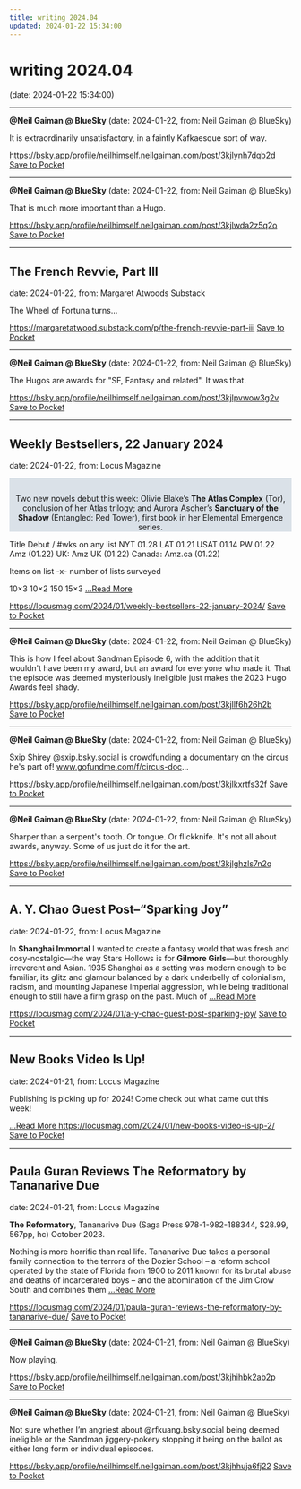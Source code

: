 ```yaml
---
title: writing 2024.04
updated: 2024-01-22 15:34:00
---
```


# writing 2024.04

(date: 2024-01-22 15:34:00)

---

**@Neil Gaiman @ BlueSky** (date: 2024-01-22, from: Neil Gaiman @ BlueSky)

It is extraordinarily unsatisfactory, in a faintly Kafkaesque sort of way.

<span class="feed-item-link">
<a href="https://bsky.app/profile/neilhimself.neilgaiman.com/post/3kjlynh7dqb2d">https://bsky.app/profile/neilhimself.neilgaiman.com/post/3kjlynh7dqb2d</a> <a href="https://getpocket.com/save" class="pocket-btn" data-lang="en" data-save-url="https://bsky.app/profile/neilhimself.neilgaiman.com/post/3kjlynh7dqb2d">Save to Pocket</a>
</span>

---

**@Neil Gaiman @ BlueSky** (date: 2024-01-22, from: Neil Gaiman @ BlueSky)

That is much more important than a Hugo.

<span class="feed-item-link">
<a href="https://bsky.app/profile/neilhimself.neilgaiman.com/post/3kjlwda2z5q2o">https://bsky.app/profile/neilhimself.neilgaiman.com/post/3kjlwda2z5q2o</a> <a href="https://getpocket.com/save" class="pocket-btn" data-lang="en" data-save-url="https://bsky.app/profile/neilhimself.neilgaiman.com/post/3kjlwda2z5q2o">Save to Pocket</a>
</span>

---

## The French Revvie, Part III

date: 2024-01-22, from: Margaret Atwoods Substack

The Wheel of Fortuna turns...

<span class="feed-item-link">
<a href="https://margaretatwood.substack.com/p/the-french-revvie-part-iii">https://margaretatwood.substack.com/p/the-french-revvie-part-iii</a> <a href="https://getpocket.com/save" class="pocket-btn" data-lang="en" data-save-url="https://margaretatwood.substack.com/p/the-french-revvie-part-iii">Save to Pocket</a>
</span>

---

**@Neil Gaiman @ BlueSky** (date: 2024-01-22, from: Neil Gaiman @ BlueSky)

The Hugos are awards for "SF, Fantasy and related". It was that.

<span class="feed-item-link">
<a href="https://bsky.app/profile/neilhimself.neilgaiman.com/post/3kjlpvwow3g2v">https://bsky.app/profile/neilhimself.neilgaiman.com/post/3kjlpvwow3g2v</a> <a href="https://getpocket.com/save" class="pocket-btn" data-lang="en" data-save-url="https://bsky.app/profile/neilhimself.neilgaiman.com/post/3kjlpvwow3g2v">Save to Pocket</a>
</span>

---

## Weekly Bestsellers, 22 January 2024

date: 2024-01-22, from: Locus Magazine

<div style="background-color: #dae1e8; padding: 14px 0px 0px 0px; text-align: center;">
<p>Two new novels debut this week: Olivie Blake&#8217;s <b>The Atlas Complex</b> (Tor), conclusion of her Atlas trilogy; and Aurora Ascher&#8217;s <b>Sanctuary of the Shadow</b> (Entangled: Red Tower), first book in her Elemental Emergence series.</p>
</div>




<p></p>



Title
Debut / #wks on any list
NYT
01.28
LAT
01.21
USAT 
01.14
PW 
01.22
Amz 
(01.22)
UK:
Amz UK 
(01.22)
Canada:
Amz.ca 
(01.22)


Items on list -x- number of lists surveyed

10&#215;3
10&#215;2
150
15&#215;3 <a href="https://locusmag.com/2024/01/weekly-bestsellers-22-january-2024/" class="read-more">...Read More </a>

<span class="feed-item-link">
<a href="https://locusmag.com/2024/01/weekly-bestsellers-22-january-2024/">https://locusmag.com/2024/01/weekly-bestsellers-22-january-2024/</a> <a href="https://getpocket.com/save" class="pocket-btn" data-lang="en" data-save-url="https://locusmag.com/2024/01/weekly-bestsellers-22-january-2024/">Save to Pocket</a>
</span>

---

**@Neil Gaiman @ BlueSky** (date: 2024-01-22, from: Neil Gaiman @ BlueSky)

This is how I feel about Sandman Episode 6, with the addition that it wouldn't have been my award, but an award for everyone who made it.  That the episode was deemed mysteriously ineligible just makes the 2023 Hugo Awards feel shady.

<span class="feed-item-link">
<a href="https://bsky.app/profile/neilhimself.neilgaiman.com/post/3kjllf6h26h2b">https://bsky.app/profile/neilhimself.neilgaiman.com/post/3kjllf6h26h2b</a> <a href="https://getpocket.com/save" class="pocket-btn" data-lang="en" data-save-url="https://bsky.app/profile/neilhimself.neilgaiman.com/post/3kjllf6h26h2b">Save to Pocket</a>
</span>

---

**@Neil Gaiman @ BlueSky** (date: 2024-01-22, from: Neil Gaiman @ BlueSky)

Sxip Shirey @sxip.bsky.social is crowdfunding a documentary on the circus he's part of! www.gofundme.com/f/circus-doc...

<span class="feed-item-link">
<a href="https://bsky.app/profile/neilhimself.neilgaiman.com/post/3kjlkxrtfs32f">https://bsky.app/profile/neilhimself.neilgaiman.com/post/3kjlkxrtfs32f</a> <a href="https://getpocket.com/save" class="pocket-btn" data-lang="en" data-save-url="https://bsky.app/profile/neilhimself.neilgaiman.com/post/3kjlkxrtfs32f">Save to Pocket</a>
</span>

---

**@Neil Gaiman @ BlueSky** (date: 2024-01-22, from: Neil Gaiman @ BlueSky)

Sharper than a serpent's tooth. Or tongue. Or flickknife. It's not all about awards, anyway. Some of us just do it for the art.

<span class="feed-item-link">
<a href="https://bsky.app/profile/neilhimself.neilgaiman.com/post/3kjlghzls7n2q">https://bsky.app/profile/neilhimself.neilgaiman.com/post/3kjlghzls7n2q</a> <a href="https://getpocket.com/save" class="pocket-btn" data-lang="en" data-save-url="https://bsky.app/profile/neilhimself.neilgaiman.com/post/3kjlghzls7n2q">Save to Pocket</a>
</span>

---

## A. Y. Chao Guest Post–“Sparking Joy”

date: 2024-01-22, from: Locus Magazine

<p>In <strong>Shanghai Immortal</strong> I wanted to create a fantasy world that was fresh and cosy-nostalgic—the way Stars Hollows is for <strong>Gilmore Girls</strong>—but thoroughly irreverent and Asian. 1935 Shanghai as a setting was modern enough to be familiar, its glitz and glamour balanced by a dark underbelly of colonialism, racism, and mounting Japanese Imperial aggression, while being traditional enough to still have a firm grasp on the past. Much of  <a href="https://locusmag.com/2024/01/a-y-chao-guest-post-sparking-joy/" class="read-more">...Read More </a></p>

<span class="feed-item-link">
<a href="https://locusmag.com/2024/01/a-y-chao-guest-post-sparking-joy/">https://locusmag.com/2024/01/a-y-chao-guest-post-sparking-joy/</a> <a href="https://getpocket.com/save" class="pocket-btn" data-lang="en" data-save-url="https://locusmag.com/2024/01/a-y-chao-guest-post-sparking-joy/">Save to Pocket</a>
</span>

---

## New Books Video Is Up!

date: 2024-01-21, from: Locus Magazine

<p>Publishing is picking up for 2024! Come check out what came out this week!</p>
<div class="jetpack-video-wrapper"></div> <a href="https://locusmag.com/2024/01/new-books-video-is-up-2/" class="read-more">...Read More </a>

<span class="feed-item-link">
<a href="https://locusmag.com/2024/01/new-books-video-is-up-2/">https://locusmag.com/2024/01/new-books-video-is-up-2/</a> <a href="https://getpocket.com/save" class="pocket-btn" data-lang="en" data-save-url="https://locusmag.com/2024/01/new-books-video-is-up-2/">Save to Pocket</a>
</span>

---

## Paula Guran Reviews The Reformatory by Tananarive Due

date: 2024-01-21, from: Locus Magazine

<p><strong>The Reformatory</strong>, Tananarive Due (Saga Press 978-1-982-188344, $28.99, 567pp, hc) October 2023.</p>
<p>Nothing is more horrific than real life. Tananarive Due takes a personal family connection to the terrors of the Dozier School – a reform school operated by the state of Florida from 1900 to 2011 known for its brutal abuse and deaths of incarcerated boys – and the abomination of the Jim Crow South and combines them  <a href="https://locusmag.com/2024/01/paula-guran-reviews-the-reformatory-by-tananarive-due/" class="read-more">...Read More </a></p>

<span class="feed-item-link">
<a href="https://locusmag.com/2024/01/paula-guran-reviews-the-reformatory-by-tananarive-due/">https://locusmag.com/2024/01/paula-guran-reviews-the-reformatory-by-tananarive-due/</a> <a href="https://getpocket.com/save" class="pocket-btn" data-lang="en" data-save-url="https://locusmag.com/2024/01/paula-guran-reviews-the-reformatory-by-tananarive-due/">Save to Pocket</a>
</span>

---

**@Neil Gaiman @ BlueSky** (date: 2024-01-21, from: Neil Gaiman @ BlueSky)

Now playing.

<span class="feed-item-link">
<a href="https://bsky.app/profile/neilhimself.neilgaiman.com/post/3kjhihbk2ab2p">https://bsky.app/profile/neilhimself.neilgaiman.com/post/3kjhihbk2ab2p</a> <a href="https://getpocket.com/save" class="pocket-btn" data-lang="en" data-save-url="https://bsky.app/profile/neilhimself.neilgaiman.com/post/3kjhihbk2ab2p">Save to Pocket</a>
</span>

---

**@Neil Gaiman @ BlueSky** (date: 2024-01-21, from: Neil Gaiman @ BlueSky)

Not sure whether I’m angriest about @rfkuang.bsky.social being deemed ineligible or the Sandman jiggery-pokery stopping it being on the ballot as either long form or individual episodes.

<span class="feed-item-link">
<a href="https://bsky.app/profile/neilhimself.neilgaiman.com/post/3kjhhuja6fj22">https://bsky.app/profile/neilhimself.neilgaiman.com/post/3kjhhuja6fj22</a> <a href="https://getpocket.com/save" class="pocket-btn" data-lang="en" data-save-url="https://bsky.app/profile/neilhimself.neilgaiman.com/post/3kjhhuja6fj22">Save to Pocket</a>
</span>



<script type="text/javascript">!function(d,i){if(!d.getElementById(i)){var j=d.createElement("script");j.id=i;j.src="https://widgets.getpocket.com/v1/j/btn.js?v=1";var w=d.getElementById(i);d.body.appendChild(j);}}(document,"pocket-btn-js");</script>

